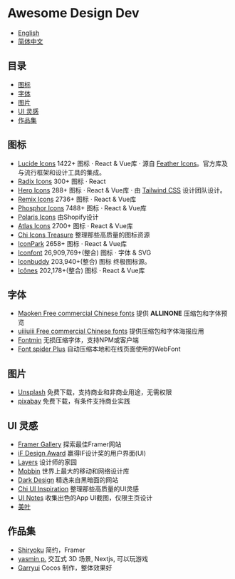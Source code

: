 # Awesome Design Dev

- [English](https://github.com/yikZero/Awesome-Design-Dev/blob/main/README.md)
- [简体中文](https://github.com/yikZero/Awesome-Design-Dev/blob/main/README.zh-CN.md)

## 目录

- [图标](#icons)
- [字体](#fonts)
- [图片](#images)
- [UI 灵感](#ui-inspiration)
- [作品集](#portfolio)

<article id="icons">

## 图标

- [Lucide Icons](https://lucide.dev/) 1422+ 图标 · React & Vue库 · 源自 [Feather Icons](https://github.com/feathericons/feather)。官方库及与流行框架和设计工具的集成。
- [Radix Icons](https://www.radix-ui.com/icons) 300+ 图标 · React
- [Hero Icons](https://heroicons.com/) 288+ 图标 · React & Vue库 · 由 [Tailwind CSS](https://tailwindcss.com/) 设计团队设计。
- [Remix Icons](https://remixicon.com/) 2736+ 图标 · React & Vue库
- [Phosphor Icons](https://phosphoricons.com/) 7488+ 图标 · React & Vue库
- [Polaris Icons](https://polaris.shopify.com/icons) 由Shopify设计
- [Atlas Icons](https://atlasicons.vectopus.com/) 2700+ 图标 · React & Vue库
- [Chi Icons Treasure](https://uxchi.notion.site/0d118e226bf2439a9641127149b16361?v=4275064af9ab4692bc58a3e72795c770) 整理那些高质量的图标资源
- [IconPark](https://iconpark.oceanengine.com/) 2658+ 图标 · React & Vue库
- [Iconfont](https://www.iconfont.cn/) 26,909,769+(整合) 图标 · 字体 & SVG
- [Iconbuddy](https://iconbuddy.app/) 203,940+(整合) 图标 终极图标源。
- [Icônes](https://icones.js.org/) 202,178+(整合) 图标 · React & Vue库

</article>

<article id="fonts">

## 字体

- [Maoken Free commercial Chinese fonts](https://www.maoken.com/all-fonts) 提供 **ALLINONE** 压缩包和字体预览
- [uiiiuiii Free commercial Chinese fonts](https://uiiiuiii.com/tool/typeface) 提供压缩包和字体海报应用
- [Fontmin](https://github.com/ecomfe/fontmin) 无损压缩字体，支持NPM或客户端
- [Font spider Plus](https://github.com/allanguys/font-spider-plus) 自动压缩本地和在线页面使用的WebFont

</article>

<article id="images">

## 图片

- [Unsplash](https://unsplash.com/) 免费下载，支持商业和非商业用途，无需权限
- [pixabay](https://pixabay.com/) 免费下载，有条件支持商业实践

</article>

<article id="ui-inspiration">

## UI 灵感

- [Framer Gallery](https://www.framer.com/gallery/) 探索最佳Framer网站
- [iF Design Award](https://ifdesign.com/en/winner-ranking/winner-overview/?awardId=2&disciplineId=20&sort=desc) 赢得IF设计奖的用户界面(UI)
- [Layers](https://layers.to/) 设计师的家园
- [Mobbin](https://mobbin.com/browse/ios/apps) 世界上最大的移动和网络设计库
- [Dark Design](https://www.dark.design/) 精选来自黑暗面的网站
- [Chi UI Inspiration](https://uxchi.notion.site/UI-Inspiration-881b4c0179a74935a3f607ad3521cdb5) 整理那些高质量的UI灵感
- [UI Notes](https://uinotes.com/) 收集出色的App UI截图，仅限主页设计
- [美叶](https://www.meiye.art/) 

</article>

<article id="portfolio">

## 作品集

- [Shiryoku](https://shiryoku.framer.website/) 简约，Framer
- [yasmin p.](https://www.yasmins.site/) 交互式 3D 场景, Nextjs, 可以玩游戏
- [Garryui](https://garryui.cn/) Cocos 制作，整体效果好

</article>